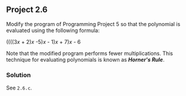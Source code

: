 ## Project 2.6
Modify the program of Programming Project 5 so that the polynomial is evaluated using the following formula:

((((3*x* + 2)*x* -5)*x* - 1)*x* + 7)*x* - 6

Note that the modified program performs fewer multiplications. This technique for evaluating polynomials is known as **_Horner's Rule_**.

### Solution
See `2.6.c`.